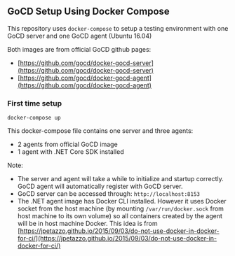 ## GoCD Setup Using Docker Compose

This repository uses `docker-compose` to setup a testing environment with one GoCD server and one GoCD agent (Ubuntu 16.04)

Both images are from official GoCD github pages:
- [https://github.com/gocd/docker-gocd-server](https://github.com/gocd/docker-gocd-server)
- [https://github.com/gocd/docker-gocd-agent](https://github.com/gocd/docker-gocd-agent)

### First time setup

```
docker-compose up
```

This docker-compose file contains one server and three agents:
- 2 agents from official GoCD image
- 1 agent with .NET Core SDK installed

Note:
- The server and agent will take a while to initialize and startup correctly. GoCD agent will automatically register with GoCD server.
- GoCD server can be accessed through: `http://localhost:8153`
- The .NET agent image has Docker CLI installed. However it uses Docker socket from the host machine (by mounting `/var/run/docker.sock` from host machine to its own volume) so all containers created by the agent will be in host machine Docker. This idea is from [https://jpetazzo.github.io/2015/09/03/do-not-use-docker-in-docker-for-ci/](https://jpetazzo.github.io/2015/09/03/do-not-use-docker-in-docker-for-ci/)
